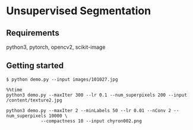 # Unsupervised Segmentation 

## Requirements

python3, pytorch, opencv2, scikit-image

## Getting started

    $ python demo.py --input images/101027.jpg
    
    %%time 
    python3 demo.py --maxIter 300 --lr 0.1 --num_superpixels 200 --input /content/texture2.jpg
    
    python3 demo.py --maxIter 2 --minLabels 50 --lr 0.01 --nConv 2 --num_superpixels 10000 \
                 --compactness 10 --input chyron002.png
